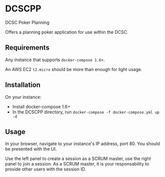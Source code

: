 # DCSCPP
DCSC Poker Planning

Offers a planning poker application for use within the DCSC. 

## Requirements

Any instance that supports `docker-compose 1.6+`.

An AWS EC2 `t2.micro` should be more than enough for light usage.  

## Installation

On your instance: 
* Install docker-compose 1.6+
* In the DCSCPP directory, run ` docker-compose -f docker-compose.yml up -d `

## Usage

In your browser, navigate to your instance's IP address, port 80. You should be presented with the UI.

Use the left panel to create a session as a SCRUM master, use the right panel to join a session. 
As a SCRUM master, it is your responsability to provide other users with the session ID. 
